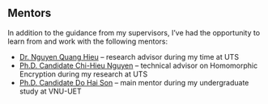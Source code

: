 ## Mentors

In addition to the guidance from my supervisors, I’ve had the opportunity to learn from and work with the following mentors:

<ul>
  <li><a href="https://hieunq95.github.io/" target="_blank">Dr. Nguyen Quang Hieu</a> – research advisor during my time at UTS</li>
  <li><a href="https://scholar.google.com/citations?user=MqGsKf4AAAAJ&hl" target="_blank">Ph.D. Candidate Chi-Hieu Nguyen</a> – technical advisor on Homomorphic Encryption during my research at UTS</li>
  <li><a href="https://dohaison.github.io/" target="_blank">Ph.D. Candidate Do Hai Son</a> – main mentor during my undergraduate study at VNU-UET</li>
</ul>
